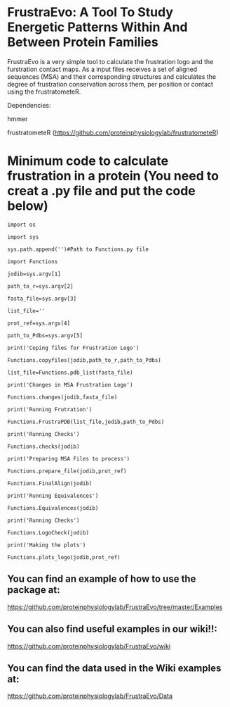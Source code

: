 # FrustraEvo: A Tool To Study Energetic Patterns Within And Between Protein Families

FrustraEvo is a very simple tool to calculate the frustration logo and the furstration contact maps. As a input files receives a set of aligned sequences (MSA) and their corresponding structures and calculates the degree of frustration conservation across them, per position or contact using the frustratometeR.

Dependencies:

hmmer

frustratometeR (https://github.com/proteinphysiologylab/frustratometeR)

# Minimum code to calculate frustration in a protein (You need to creat a .py file and put the code below)

`import os`

`import sys`

`sys.path.append('')#Path to Functions.py file`

`import Functions`

`jodib=sys.argv[1]`

`path_to_r=sys.argv[2]`

`fasta_file=sys.argv[3]`

`list_file=''`

`prot_ref=sys.argv[4]`

`path_to_Pdbs=sys.argv[5]`

`print('Coping files for Frustration Logo')`

`Functions.copyfiles(jodib,path_to_r,path_to_Pdbs)`

`list_file=Functions.pdb_list(fasta_file)`

`print('Changes in MSA Frustration Logo')`

`Functions.changes(jodib,fasta_file)`

`print('Running Frutration')`

`Functions.FrustraPDB(list_file,jodib,path_to_Pdbs)`

`print('Running Checks')`

`Functions.checks(jodib)`

`print('Preparing MSA Files to process')`

`Functions.prepare_file(jodib,prot_ref)`

`Functions.FinalAlign(jodib)`

`print('Running Equivalences')`

`Functions.Equivalences(jodib)`

`print('Running Checks')`

`Functions.LogoCheck(jodib)`

`print('Making the plots')`

`Functions.plots_logo(jodib,prot_ref)`

## **You can find an example of how to use the package at:**

https://github.com/proteinphysiologylab/FrustraEvo/tree/master/Examples

## **You can also find useful examples in our wiki!!:**

https://github.com/proteinphysiologylab/FrustraEvo/wiki

## **You can find the data used in the Wiki examples at:**

https://github.com/proteinphysiologylab/FrustraEvo/Data
